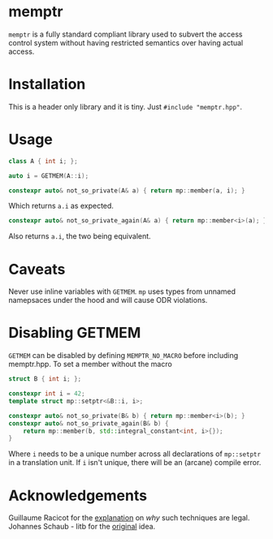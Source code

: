 # memptr

`memptr` is a fully standard compliant library used to subvert the access control system without having restricted semantics over having actual access.

# Installation

This is a header only library and it is tiny. Just `#include "memptr.hpp"`.

# Usage

````c++
class A { int i; };

auto i = GETMEM(A::i);

constexpr auto& not_so_private(A& a) { return mp::member(a, i); }
````

Which returns `a.i` as expected.

````c++
constexpr auto& not_so_private_again(A& a) { return mp::member<i>(a); }
````

Also returns `a.i`, the two being equivalent.

# Caveats

Never use inline variables with `GETMEM`. `mp` uses types from unnamed namepsaces
under the hood and will cause ODR violations.

# Disabling GETMEM

`GETMEM` can be disabled by defining `MEMPTR_NO_MACRO` before including memptr.hpp.
To set a member without the macro

````c++
struct B { int i; };

constexpr int i = 42;
template struct mp::setptr<&B::i, i>;

constexpr auto& not_so_private(B& b) { return mp::member<i>(b); }
constexpr auto& not_so_private_again(B& b) {
    return mp::member(b, std::integral_constant<int, i>{});
}
````

Where `i` needs to be a unique number across all declarations of `mp::setptr`
in a translation unit. If `i` isn't unique, there will be an (arcane) compile error.

# Acknowledgements
Guillaume Racicot for the [explanation](https://stackoverflow.com/questions/54909496/access-control-in-template-parameters) on _why_ such techniques are legal.  
Johannes Schaub - litb for the [original](http://bloglitb.blogspot.com/2010/07/access-to-private-members-thats-easy.html) idea.
